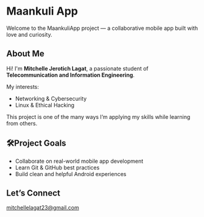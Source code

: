 # Maankuli App 

Welcome to the MaankuliApp project — a collaborative mobile app built with love and curiosity.

## About Me

Hi! I'm **Mitchelle Jerotich Lagat**, a passionate student of **Telecommunication and Information Engineering**.

My interests:
-  Networking & Cybersecurity
-  Linux & Ethical Hacking

This project is one of the many ways I’m applying my skills while learning from others.

## 🛠Project Goals

- Collaborate on real-world mobile app development
- Learn Git & GitHub best practices
- Build clean and helpful Android experiences

##  Let’s Connect

mitchellelagat23@gmail.com  

